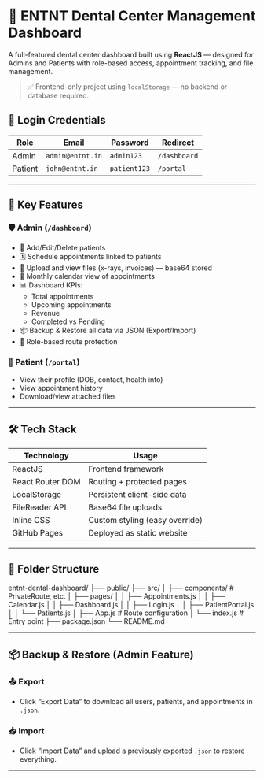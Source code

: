 # 🦷 ENTNT Dental Center Management Dashboard

A full-featured dental center dashboard built using **ReactJS** — designed for Admins and Patients with role-based access, appointment tracking, and file management.

> ✅ Frontend-only project using `localStorage` — no backend or database required.

## 👥 Login Credentials

| Role    | Email               | Password     | Redirect     |
|---------|---------------------|--------------|--------------|
| Admin   | `admin@entnt.in`    | `admin123`   | `/dashboard` |
| Patient | `john@entnt.in`     | `patient123` | `/portal`    |

---

## 🔑 Key Features

### 🛡️ Admin (`/dashboard`)

- 👥 Add/Edit/Delete patients
- 🗓 Schedule appointments linked to patients
- 📂 Upload and view files (x-rays, invoices) — base64 stored
- 📅 Monthly calendar view of appointments
- 📊 Dashboard KPIs:
  - Total appointments
  - Upcoming appointments
  - Revenue
  - Completed vs Pending
- 📦 Backup & Restore all data via JSON (Export/Import)
- 🔐 Role-based route protection

### 👤 Patient (`/portal`)

- View their profile (DOB, contact, health info)
- View appointment history
- Download/view attached files

---

## 🛠️ Tech Stack

| Technology        | Usage                        |
|-------------------|------------------------------|
| ReactJS           | Frontend framework            |
| React Router DOM  | Routing + protected pages     |
| LocalStorage      | Persistent client-side data   |
| FileReader API    | Base64 file uploads           |
| Inline CSS        | Custom styling (easy override)|
| GitHub Pages      | Deployed as static website    |

---

## 📂 Folder Structure

entnt-dental-dashboard/
├── public/
├── src/
│ ├── components/ # PrivateRoute, etc.
│ ├── pages/
│ │ ├── Appointments.js
│ │ ├── Calendar.js
│ │ ├── Dashboard.js
│ │ ├── Login.js
│ │ ├── PatientPortal.js
│ │ └── Patients.js
│ ├── App.js # Route configuration
│ └── index.js # Entry point
├── package.json
└── README.md



---

## 📦 Backup & Restore (Admin Feature)

### 📤 Export
- Click “Export Data” to download all users, patients, and appointments in `.json`.

### 📥 Import
- Click “Import Data” and upload a previously exported `.json` to restore everything.

---



